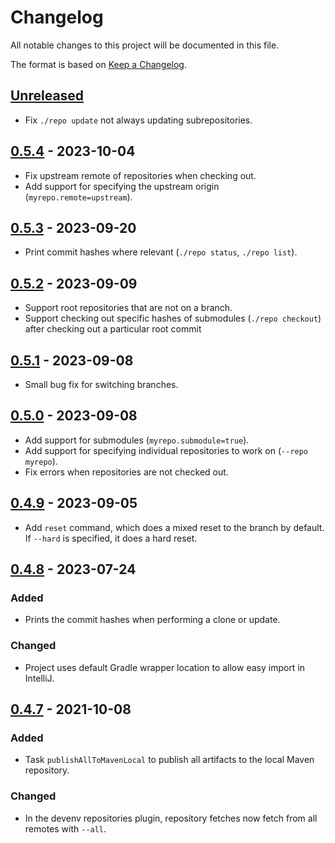 # Changelog
All notable changes to this project will be documented in this file.

The format is based on [Keep a Changelog](https://keepachangelog.com/en/1.1.0/).

## [Unreleased]
- Fix `./repo update` not always updating subrepositories.


## [0.5.4] - 2023-10-04
- Fix upstream remote of repositories when checking out.
- Add support for specifying the upstream origin (`myrepo.remote=upstream`).


## [0.5.3] - 2023-09-20
- Print commit hashes where relevant (`./repo status`, `./repo list`).


## [0.5.2] - 2023-09-09
- Support root repositories that are not on a branch.
- Support checking out specific hashes of submodules (`./repo checkout`) after checking out a particular root commit


## [0.5.1] - 2023-09-08
- Small bug fix for switching branches.


## [0.5.0] - 2023-09-08
- Add support for submodules (`myrepo.submodule=true`).
- Add support for specifying individual repositories to work on (`--repo myrepo`).
- Fix errors when repositories are not checked out.


## [0.4.9] - 2023-09-05
- Add `reset` command, which does a mixed reset to the branch by default.
  If `--hard` is specified, it does a hard reset.


## [0.4.8] - 2023-07-24
### Added
- Prints the commit hashes when performing a clone or update.

### Changed
- Project uses default Gradle wrapper location to allow easy import in IntelliJ.


## [0.4.7] - 2021-10-08
### Added
- Task `publishAllToMavenLocal` to publish all artifacts to the local Maven repository.

### Changed
- In the devenv repositories plugin, repository fetches now fetch from all remotes with `--all`.



[Unreleased]: https://github.com/metaborg/gradle.config/compare/release-0.5.4...HEAD
[0.5.4]: https://github.com/metaborg/gradle.config/compare/release-0.5.3...release-0.5.4
[0.5.3]: https://github.com/metaborg/gradle.config/compare/release-0.5.2...release-0.5.3
[0.5.2]: https://github.com/metaborg/gradle.config/compare/release-0.5.1...release-0.5.2
[0.5.1]: https://github.com/metaborg/gradle.config/compare/release-0.5.0...release-0.5.1
[0.5.0]: https://github.com/metaborg/gradle.config/compare/release-0.4.9...release-0.5.0
[0.4.9]: https://github.com/metaborg/gradle.config/compare/release-0.4.8...release-0.4.9
[0.4.8]: https://github.com/metaborg/gradle.config/compare/release-0.4.7...release-0.4.8
[0.4.7]: https://github.com/metaborg/gradle.config/compare/release-0.4.6...release-0.4.7

